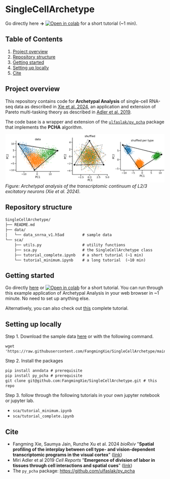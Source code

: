 # SingleCellArchetype
Go directly here **→**
[![Open in colab](https://colab.research.google.com/assets/colab-badge.svg)](https://colab.research.google.com/github/FangmingXie/SingleCellArchetype/blob/main/sca/tutorial_minimum.ipynb) for a short tutorial (~1 min).

## Table of Contents
1. [Project overview](#Project-overview)
2. [Repository structure](#Repository-structure)
3. [Getting started](#Getting-started)
4. [Setting up locally](#Setting-up-locally)
3. [Cite](#Cite)

## Project overview
This repository contains code for **Archetypal Analysis** of single-cell RNA-seq data as described in [Xie et al. 2024](https://www.biorxiv.org/content/10.1101/2023.12.18.572244v2), an application and extension of Pareto multi-tasking theory as described in [Adler et al. 2019](https://doi.org/10.1016/j.celrep.2023.112412). 

The code base is a wrapper and extension of the [`ulfaslak/py_pcha`](https://github.com/ulfaslak/py_pcha) package that implements the **PCHA** algorithm.

![img](https://github.com/FangmingXie/SingleCellArchetype/blob/main/data/img.png)
*Figure: Archetypal analysis of the transcriptomic continuum of L2/3 excitatory neurons (Xie et al. 2024).*

## Repository structure
```
SingleCellArchetype/
├── README.md
├── data/
│   └── data_snrna_v1.h5ad        # sample data
└── sca/
    ├── utils.py                  # utility functions
    ├── sca.py                    # the SingleCellArchetype class
    ├── tutorial_complete.ipynb   # a short tutorial (~1 min)
    └── tutorial_minimum.ipynb    # a long tutorial  (~10 min)
```

## Getting started
Go directly [here](https://github.com/FangmingXie/SingleCellArchetype/blob/main/sca/tutorial_minimum.ipynb) or
[![Open in colab](https://colab.research.google.com/assets/colab-badge.svg)](https://colab.research.google.com/github/FangmingXie/SingleCellArchetype/blob/main/sca/tutorial_minimum.ipynb) for a short tutorial. You can run through this example application of Archetypal Analysis in your web browser in ~1 minute. No need to set up anything else.

Alternatively, you can also check out [this](https://github.com/FangmingXie/SingleCellArchetype/blob/main/sca/tutorial_complete.ipynb) complete tutorial.

## Setting up locally
Step 1. Download the sample data [here](https://raw.githubusercontent.com/FangmingXie/SingleCellArchetype/main/data/data_snrna_v1.h5ad)
or with the following command.
```
wget 'https://raw.githubusercontent.com/FangmingXie/SingleCellArchetype/main/data/data_snrna_v1.h5ad'
```

Step 2. Install the packages
```
pip install anndata # prerequisite
pip install py_pcha # prerequisite
git clone git@github.com:FangmingXie/SingleCellArchetype.git # this repo
```

Step 3. follow through the following tutorials in your own jupyter notebook or jupyter lab.
- `sca/tutorial_minimum.ipynb`
- `sca/tutorial_complete.ipynb`

## Cite
- Fangming Xie, Saumya Jain, Runzhe Xu et al. 2024 *bioRxiv* "**Spatial profiling of the interplay between cell type- and vision-dependent transcriptomic programs in the visual cortex**" ([link](https://www.biorxiv.org/content/10.1101/2023.12.18.572244v2))
- Miri Adler et al 2019 *Cell Reports* "**Emergence of division of labor in tissues through cell interactions and spatial cues**" ([link](https://doi.org/10.1016/j.celrep.2023.112412))
- The `py_pcha` package: https://github.com/ulfaslak/py_pcha
